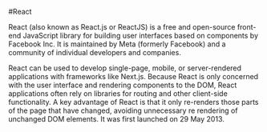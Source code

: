 #React

React (also known as React.js or ReactJS) is a free and open-source front-end JavaScript library for building user interfaces based on components by Facebook Inc. It is maintained by Meta (formerly Facebook) and a community of individual developers and companies.



React can be used to develop single-page, mobile, or server-rendered applications with frameworks like Next.js. Because React is only concerned with the user interface and rendering components to the DOM, React applications often rely on libraries for routing and other client-side functionality. A key advantage of React is that it only re-renders those parts of the page that have changed, avoiding unnecessary re rendering of unchanged DOM elements. It was first launched on 29 May 2013.
